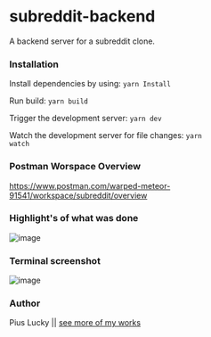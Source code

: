 # subreddit-backend
A backend server for a subreddit clone.

### Installation
Install dependencies by using:
<code>yarn Install</code>

Run build:
<code>yarn build</code>

Trigger the development server:
<code>yarn dev</code>
  
Watch the development server for file changes:
<code>yarn watch</code>


### Postman Worspace Overview 
https://www.postman.com/warped-meteor-91541/workspace/subreddit/overview

### Highlight's of what was done
![image](https://user-images.githubusercontent.com/32282934/197805056-5ea781e7-5300-4a03-adc9-ef36962f6b3d.png)

### Terminal screenshot
![image](https://user-images.githubusercontent.com/32282934/197797304-6c5b2448-19f4-479f-ba27-56383ea0e4c2.png)

### Author

Pius Lucky || <a href="https://hire-pius.herokuapp.com/">see more of my works</a>
